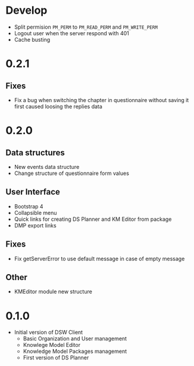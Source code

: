 # Develop

- Split permision `PM_PERM` to `PM_READ_PERM` and `PM_WRITE_PERM`
- Logout user when the server respond with 401
- Cache busting

# 0.2.1

## Fixes

- Fix a bug when switching the chapter in questionnaire without saving it first caused loosing the replies data 


# 0.2.0

## Data structures

- New events data structure
- Change structure of questionnaire form values

## User Interface

- Bootstrap 4
- Collapsible menu
- Quick links for creating DS Planner and KM Editor from package
- DMP export links

## Fixes

- Fix getServerError to use default message in case of empty message

## Other

- KMEditor module new structure


# 0.1.0

- Initial version of DSW Client
    - Basic Organization and User management
    - Knowlege Model Editor
    - Knowledge Model Packages management
    - First version of DS Planner
